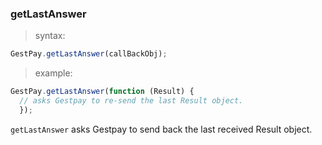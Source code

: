### getLastAnswer

> syntax: 

```javascript
GestPay.getLastAnswer(callBackObj);
```

> example:

```javascript
GestPay.getLastAnswer(function (Result) {
  // asks Gestpay to re-send the last Result object. 
  });
```

`getLastAnswer` asks Gestpay to send back the last received Result object.   
